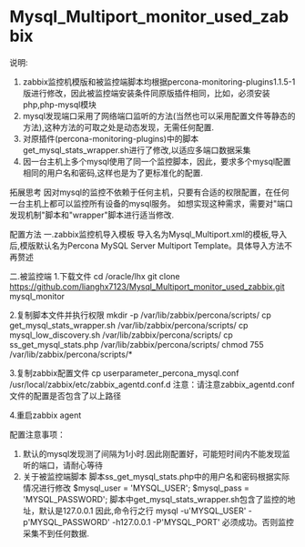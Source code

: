# Mysql_Multiport_monitor_used_zabbix

说明:
1. zabbix监控机模版和被监控端脚本均根据percona-monitoring-plugins1.1.5-1版进行修改，因此被监控端安装条件同原版插件相同，比如，必须安装php,php-mysql模块
2. mysql发现端口采用了网络端口监听的方法(当然也可以采用配置文件等静态的方法),这种方法的可取之处是动态发现，无需任何配置.
3. 对原插件(percona-monitoring-plugins)中的脚本get_mysql_stats_wrapper.sh进行了修改,以适应多端口数据采集
4. 因一台主机上多个mysql使用了同一个监控脚本，因此，要求多个mysql配置相同的用户名和密码,这样也是为了更标准化的配置.

拓展思考
因对mysql的监控不依赖于任何主机，只要有合适的权限配置，在任何一台主机上都可以监控所有设备的mysql服务。
如想实现这种需求，需要对"端口发现机制"脚本和"wrapper"脚本进行适当修改.


配置方法
一.zabbix监控机导入模板
导入名为Mysql_Multiport.xml的模板,导入后,模版默认名为Percona MySQL Server Multiport Template。具体导入方法不再赘述

二.被监控端
1.下载文件
cd /oracle/lhx
git clone https://github.com/lianghx7123/Mysql_Multiport_monitor_used_zabbix.git mysql_monitor

2.复制脚本文件并执行权限
mkdir -p /var/lib/zabbix/percona/scripts/
cp get_mysql_stats_wrapper.sh /var/lib/zabbix/percona/scripts/
cp mysql_low_discovery.sh /var/lib/zabbix/percona/scripts/
cp ss_get_mysql_stats.php /var/lib/zabbix/percona/scripts/
chmod 755 /var/lib/zabbix/percona/scripts/*

3.复制zabbix配置文件
cp userparameter_percona_mysql.conf /usr/local/zabbix/etc/zabbix_agentd.conf.d
注意：请注意zabbix_agentd.conf文件的配置是否包含了以上路径

4.重启zabbix agent

配置注意事项：
1. 默认的mysql发现测了间隔为1小时.因此刚配置好，可能短时间内不能发现监听的端口，请耐心等待
2. 关于被监控端脚本
	脚本ss_get_mysql_stats.php中的用户名和密码根据实际情况进行修改
		$mysql_user = 'MYSQL_USER';
		$mysql_pass = 'MYSQL_PASSWORD';
	脚本中get_mysql_stats_wrapper.sh包含了监控的地址，默认是127.0.0.1
	因此,命令行之行 mysql -u'MYSQL_USER' -p'MYSQL_PASSWORD' -h127.0.0.1 -P'MYSQL_PORT' 必须成功。否则监控采集不到任何数据.


